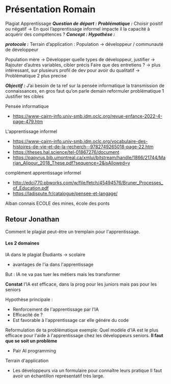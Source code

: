 
# Présentation Romain
Plagiat Apprentissage 
***Question de départ :*** 
***Problématique :*** Choisir positif ou négatif → En quoi l’apprentissage informel impacte il la capacité à acquérir des compétences ? 
***Concept :*** 
***Hypothèse :*** 

***protocole :*** 
Terrain d’application : Population → développeur / communauté de développeur 

Population mère → Développer quelle types de développeur, justifier → Rajouter d’autres variables, cibler précis 
Faire que des entretiens ? → plus intéressant, sur plusieurs profil de dev pour avoir du qualitatif → Problématique 2 plus precise 

***Objectif :*** J’ai besoin de ta ref sur la pensée informatique la transmission de connaissances, en gros faut qu’on parle demain reformuler problématique 1 Justifier tes cibles


Pensée informatique
- https://www-cairn-info.univ-smb.idm.oclc.org/revue-enfance-2022-4-page-479.htm

L'apprentissage informel
- https://www-cairn-info.univ-smb.idm.oclc.org/vocabulaire-des-histoires-de-vie-et-de-la-recherch--9782749265018-page-22.htm
- https://theses.hal.science/tel-01867276/document
- https://papyrus.bib.umontreal.ca/xmlui/bitstream/handle/1866/21744/Marjan_Alipour_2018_These.pdf?sequence=2&isAllowed=y

complément apprentissage informel
- http://edci770.pbworks.com/w/file/fetch/45494576/Bruner_Processes_of_Education.pdf
- https://ladispute.fr/catalogue/pensee-et-langage/


Alban connais
ECOLE des mines, école des ponts




## Retour Jonathan

Comment le plagiat peut-être un tremplain pour l'apprentissage.

#### Les 2 domaines
IA dans le plagiat
Étudiants -> scolaire

- avantages de l'ia dans l'apprentissage 

But : IA ne va pas tuer les métiers mais les transformer

**Constat** l'IA est efficace, dans la prog pour les juniors mais pas pour les seniors

Hypothèse principale : 
- Renforcement de l'apprentissage par l'IA
- Efficacité de ?
- Est favorable à l'apprentissage car elle génére du code

Reformulation de ta problématique 
exemple: Quel modèle d'IA est le plus efficace pour l'aide à l'apprentissage chez les développeurs seniors.
**Il faut que se soit un problème**

- Pair AI programming

Terrain d'application
- Les développeurs via un formulaire pour connaître leurs pratique
Il faut avoir un échantillon représentatif très large.







